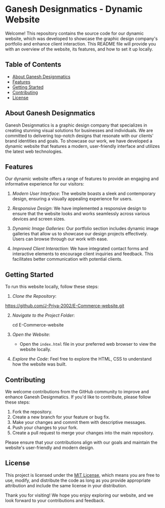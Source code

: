 # Ganesh Designmatics - Dynamic Website

Welcome! This repository contains the source code for our dynamic website, which was developed to showcase the graphic design company's portfolio and enhance client interaction. This README file will provide you with an overview of the website, its features, and how to set it up locally.

## Table of Contents
- [About Ganesh Designmatics](#about-ganesh-designmatics)
- [Features](#features)
- [Getting Started](#getting-started)
- [Contributing](#contributing)
- [License](#license)

## About Ganesh Designmatics

Ganesh Designmatics is a graphic design company that specializes in creating stunning visual solutions for businesses and individuals. We are committed to delivering top-notch designs that resonate with our clients' brand identities and goals. To showcase our work, we have developed a dynamic website that features a modern, user-friendly interface and utilizes the latest web technologies.

## Features

Our dynamic website offers a range of features to provide an engaging and informative experience for our visitors:

1. *Modern User Interface*: The website boasts a sleek and contemporary design, ensuring a visually appealing experience for users.

2. *Responsive Design*: We have implemented a responsive design to ensure that the website looks and works seamlessly across various devices and screen sizes.

3. *Dynamic Image Galleries*: Our portfolio section includes dynamic image galleries that allow us to showcase our design projects effectively. Users can browse through our work with ease.

4. *Improved Client Interaction*: We have integrated contact forms and interactive elements to encourage client inquiries and feedback. This facilitates better communication with potential clients.



## Getting Started

To run this website locally, follow these steps:

1. *Clone the Repository*: 
   
https://github.com/J-Priya-2002/E-Commerce-website.git
   

2. *Navigate to the Project Folder*:
   
   cd E-Commerce-website
   

3. *Open the Website*:
   - Open the `index.html` file in your preferred web browser to view the website locally.

4. *Explore the Code*: Feel free to explore the HTML, CSS to understand how the website was built.

## Contributing

We welcome contributions from the GitHub community to improve and enhance Ganesh Designmatics. If you'd like to contribute, please follow these steps:

1. Fork the repository.
2. Create a new branch for your feature or bug fix.
3. Make your changes and commit them with descriptive messages.
4. Push your changes to your fork.
5. Create a pull request to merge your changes into the main repository.

Please ensure that your contributions align with our goals and maintain the website's user-friendly and modern design.

## License

This project is licensed under the [MIT License](LICENSE), which means you are free to use, modify, and distribute the code as long as you provide appropriate attribution and include the same license in your distribution.

Thank you for visiting! We hope you enjoy exploring our website, and we look forward to your contributions and feedback.
